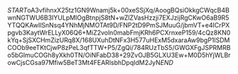 $START$oA3vfihnxX25tz1GN9Wnamj5k+00xeSSjXq/AoogBQsiOkkgCWqcB4BwnNGTWU6B3IYULpMIOgBtnpjS8tN+wZlZVasHzzji7EXJzijRgCKwO6aB9R5YTQQKAwIlSnNsq4YNhMjNMOTAt9D/FNP2tD9PmSJMuuG/jbmVT+e4ICrPXpgvb3KaytWrELLyX06Q6+MiZ2voln0mabFmjKRh6PCXrnxeP159/4cQz8KN0kYq+SjSXCHmZizURq8X/168UXuhDtNFx3H577uHExM5dxaraAw9bgP1lSDMCOOb9eeTKtCjwP8zPeL3qfTTW+P5/ZgQi/784RUzTbS5/GWGXFgJSPRMRBo5bGlmuCOGh8yXkh0TN/OiNFabD38+29ZvOJB5GLXU3Ew+M0D5hYjWLBrowCjsCGsa97Mfiw5BeT3Mt4FEARlsbhDpqIdM2JyN$END$